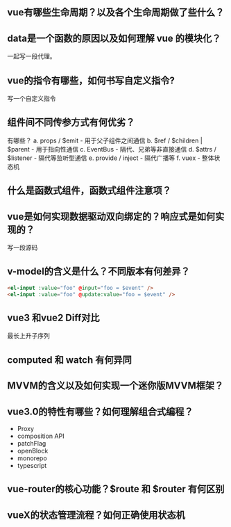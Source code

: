 ## vue有哪些生命周期？以及各个生命周期做了些什么？


## data是一个函数的原因以及如何理解 vue 的模块化？
一起写一段代理。

## vue的指令有哪些，如何书写自定义指令?
写一个自定义指令

## 组件间不同传参方式有何优劣？
有哪些？
a. props / $emit  - 用于父子组件之间通信
b. $ref / $children | $parent - 用于指向性通信
c. EventBus - 隔代、兄弟等非直接通信
d. $attrs / $listener - 隔代等监听型通信
e. provide / inject - 隔代广播等
f. vuex - 整体状态机


## 什么是函数式组件，函数式组件注意项？


## vue是如何实现数据驱动双向绑定的？响应式是如何实现的？
写一段源码

## v-model的含义是什么？不同版本有何差异？
```html
<el-input :value="foo" @input="foo = $event" />
<el-input :value="foo" @update:value="foo = $event" />
```
## vue3 和vue2 Diff对比
最长上升子序列


## computed 和 watch 有何异同


## MVVM的含义以及如何实现一个迷你版MVVM框架？


## vue3.0的特性有哪些？如何理解组合式编程？
- Proxy
- composition API
- patchFlag
- openBlock
- monorepo
- typescript

## vue-router的核心功能？$route 和 $router 有何区别


## vueX的状态管理流程？如何正确使用状态机
